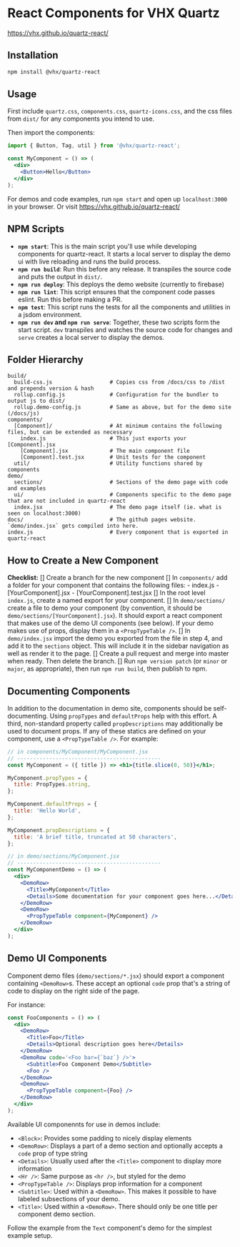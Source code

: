 # React Components for VHX Quartz

https://vhx.github.io/quartz-react/


## Installation

```bash
npm install @vhx/quartz-react
```


## Usage

First include `quartz.css`, `components.css`, `quartz-icons.css`, and the css files from `dist/` for any components you intend to use.

Then import the components:
```jsx
import { Button, Tag, util } from '@vhx/quartz-react';

const MyComponent = () => (
  <div>
    <Button>Hello</Button>
  </div>
);
```

For demos and code examples, run `npm start` and open up `localhost:3000` in your browser. Or visit https://vhx.github.io/quartz-react/


## NPM Scripts

- **`npm start`**: This is the main script you'll use while developing components for quartz-react. It starts a local server to display the demo ui with live reloading and runs the build process.
- **`npm run build`**: Run this before any release. It transpiles the source code and puts the output in `dist/`.
- **`npm run deploy`**: This deploys the demo website (currently to firebase)
- **`npm run lint`**: This script ensures that the component code passes eslint. Run this before making a PR.
- **`npm test`**: This script runs the tests for all the components and utilities in a jsdom environment.
- **`npm run dev` and `npm run serve`**: Together, these two scripts form the start script. `dev` transpiles and watches the source code for changes and `serve` creates a local server to display the demos.


## Folder Hierarchy
```
build/
  build-css.js                  # Copies css from /docs/css to /dist and prepends version & hash
  rollup.config.js              # Configuration for the bundler to output js to dist/
  rollup.demo-config.js         # Same as above, but for the demo site (/docs/js)
components/
  [Component]/                  # At minimum contains the following files, but can be extended as necessary
    index.js                    # This just exports your [Component].jsx
    [Component].jsx             # The main component file
    [Component].test.jsx        # Unit tests for the component
  util/                         # Utility functions shared by components
demo/
  sections/                     # Sections of the demo page with code and examples
  ui/                           # Components specific to the demo page that are not included in quartz-react
  index.jsx                     # The demo page itself (ie. what is seen on localhost:3000)
docs/                           # The github pages website. `demo/index.jsx` gets compiled into here.
index.js                        # Every component that is exported in quartz-react
```


## How to Create a New Component

**Checklist:**
[] Create a branch for the new component
[] In `components/` add a folder for your component that contains the following files:
    - index.js
    - [YourComponent].jsx
    - [YourComponent].test.jsx
[] In the root level `index.js`, create a named export for your component.
[] In `demo/sections/` create a file to demo your component (by convention, it should be `demo/sections/[YourComponent].jsx`). It should export a react component that makes use of the demo UI components (see below). If your demo makes use of props, display them in a `<PropTypeTable />`.
[] In `demo/index.jsx` import the demo you exported from the file in step 4, and add it to the `sections` object. This will include it in the sidebar navigation as well as render it to the page.
[] Create a pull request and merge into master when ready. Then delete the branch.
[] Run `npm version patch` (or `minor` or `major`, as appropriate), then run `npm run build`, then publish to npm.


## Documenting Components

In addition to the documentation in demo site, components should be self-documenting. Using `propTypes` and `defaultProps` help with this effort. A third, non-standard property called `propDescriptions` may additionally be used to document props.
If any of these statics are defined on your component, use a `<PropTypeTable />`. For example:

```jsx
// in components/MyComponent/MyComponent.jsx
// ---------------------------------------------
const MyComponent = ({ title }) => <h1>{title.slice(0, 50)}</h1>;

MyComponent.propTypes = {
  title: PropTypes.string,
};

MyComponent.defaultProps = {
  title: 'Hello World',
};

MyComponent.propDescriptions = {
  title: 'A brief title, truncated at 50 characters',
};

// in demo/sections/MyComponent.jsx
// ---------------------------------------------
const MyComponentDemo = () => (
  <div>
    <DemoRow>
      <Title>MyComponent</Title>
      <Details>Some documentation for your component goes here...</Details>
    </DemoRow>
    <DemoRow>
      <PropTypeTable component={MyComponent} />
    </DemoRow>
  </div>
);
```

## Demo UI Components

Component demo files (`demo/sections/*.jsx`) should export a component containing `<DemoRow>`s. These accept an optional `code` prop that's a string of code to display on the right side of the page.

For instance:

```jsx
const FooComponents = () => (
  <div>
    <DemoRow>
      <Title>Foo</Title>
      <Details>Optional description goes here</Details>
    </DemoRow>
    <DemoRow code='<Foo bar={`baz`} />'>
      <Subtitle>Foo Component Demo</Subtitle>
      <Foo />
    </DemoRow>
    <DemoRow>
      <PropTypeTable component={Foo} />
    </DemoRow>
  </div>
);
```

Available UI componennts for use in demos include:
- `<Block>`: Provides some padding to nicely display elements
- `<DemoRow>`: Displays a part of a demo section and optionally accepts a `code` prop of type string
- `<Details>`: Usually used after the `<Title>` component to display more information
- `<Hr />`: Same purpose as `<hr />`, but styled for the demo
- `<PropTypeTable />`: Displays prop information for a component
- `<Subtitle>`: Used within a `<DemoRow>`. This makes it possible to have labeled subsections of your demo.
- `<Title>`: Used within a `<DemoRow>`. There should only be one title per component demo section.

Follow the example from the `Text` component's demo for the simplest example setup.
